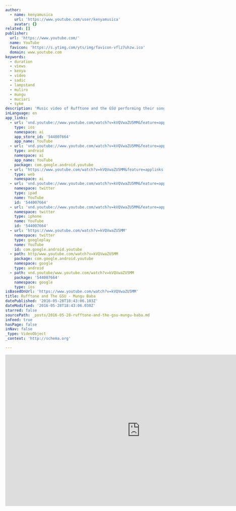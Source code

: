 ```yaml
---
author:
  - name: kenyamusica
    url: 'https://www.youtube.com/user/kenyamusica'
    avatar: {}
related: []
publisher:
  url: 'https://www.youtube.com/'
  name: YouTube
  favicon: 'https://s.ytimg.com/yts/img/favicon-vflz7uhzw.ico'
  domain: www.youtube.com
keywords:
  - duration
  - views
  - kenya
  - video
  - sadic
  - lampstand
  - muliro
  - mungu
  - muciari
  - syke
description: 'Music video of Rufftone and the GSU performing their song Mungu Baba, accompanied by the National Youth Orchestra of Kenya and the Tuvuke Peace initiative. Audio by Lampstand Records Video by Lampstand Videoz'
inLanguage: en
app_links:
  - url: 'vnd.youtube://www.youtube.com/watch?v=kVQVwaZU5MM&feature=applinks'
    type: ios
    namespace: ai
    app_store_id: '544007664'
    app_name: YouTube
  - url: 'vnd.youtube://www.youtube.com/watch?v=kVQVwaZU5MM&feature=applinks'
    type: android
    namespace: ai
    app_name: YouTube
    package: com.google.android.youtube
  - url: 'https://www.youtube.com/watch?v=kVQVwaZU5MM&feature=applinks'
    type: web
    namespace: ai
  - url: 'vnd.youtube://www.youtube.com/watch?v=kVQVwaZU5MM&feature=applinks'
    namespace: twitter
    type: ipad
    name: YouTube
    id: '544007664'
  - url: 'vnd.youtube://www.youtube.com/watch?v=kVQVwaZU5MM&feature=applinks'
    namespace: twitter
    type: iphone
    name: YouTube
    id: '544007664'
  - url: 'https://www.youtube.com/watch?v=kVQVwaZU5MM'
    namespace: twitter
    type: googleplay
    name: YouTube
    id: com.google.android.youtube
  - path: http/www.youtube.com/watch?v=kVQVwaZU5MM
    package: com.google.android.youtube
    namespace: google
    type: android
  - path: vnd.youtube/www.youtube.com/watch?v=kVQVwaZU5MM
    package: '544007664'
    namespace: google
    type: ios
isBasedOnUrl: 'https://www.youtube.com/watch?v=kVQVwaZU5MM'
title: Rufftone and The GSU - Mungu Baba
datePublished: '2016-05-28T18:43:06.103Z'
dateModified: '2016-05-28T18:43:06.030Z'
starred: false
sourcePath: _posts/2016-05-28-rufftone-and-the-gsu-mungu-baba.md
inFeed: true
hasPage: false
inNav: false
_type: VideoObject
_context: 'http://schema.org'

---
```

<iframe src="https://cdn.embedly.com/widgets/media.html?src=https%3A%2F%2Fwww.youtube.com%2Fembed%2FkVQVwaZU5MM%3Ffeature%3Doembed&amp;url=http%3A%2F%2Fwww.youtube.com%2Fwatch%3Fv%3DkVQVwaZU5MM&amp;image=https%3A%2F%2Fi.ytimg.com%2Fvi%2FkVQVwaZU5MM%2Fhqdefault.jpg&amp;key=b7d04c9b404c499eba89ee7072e1c4f7&amp;type=text%2Fhtml&amp;schema=youtube" width="854" height="480" scrolling="no" frameborder="0" allowfullscreen="" style=""></iframe>